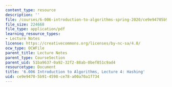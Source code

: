 ```yaml
---
content_type: resource
description: ''
file: /courses/6-006-introduction-to-algorithms-spring-2020/ce9e94705b914598ce78a00a70a1f734_MIT6_006S20_lec4.pdf
file_size: 224668
file_type: application/pdf
learning_resource_types:
- Lecture Notes
license: https://creativecommons.org/licenses/by-nc-sa/4.0/
ocw_type: OCWFile
parent_title: Lecture Notes
parent_type: CourseSection
parent_uid: 51ba9637-0a92-32f2-88ab-0bef851c9ad4
resourcetype: Document
title: '6.006 Introduction to Algorithms, Lecture 4: Hashing'
uid: ce9e9470-5b91-4598-ce78-a00a70a1f734
---
```

